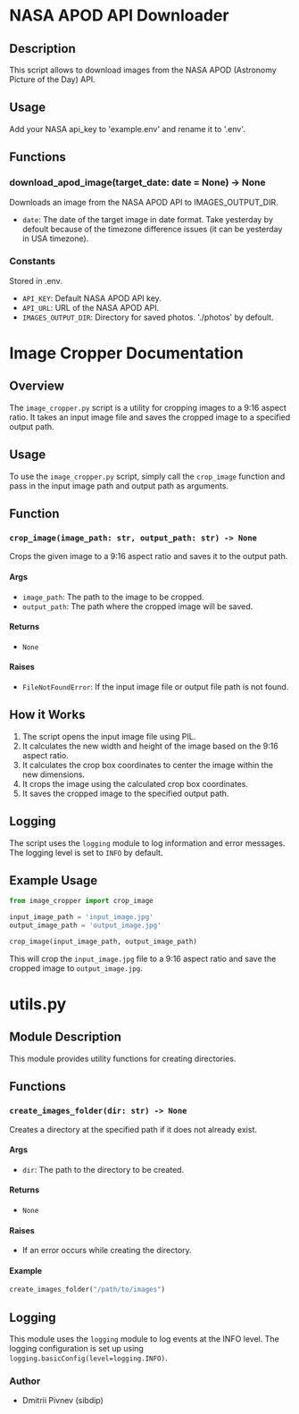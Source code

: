 # **NASA APOD API Downloader**

## Description

This script allows to download images from the NASA APOD (Astronomy Picture of the Day) API.

## Usage

Add your NASA api_key to 'example.env' and rename it to '.env'.

## Functions

### download_apod_image(target_date: date = None) -> None

Downloads an image from the NASA APOD API to IMAGES_OUTPUT_DIR.

- `date`: The date of the target image in date format. Take yesterday by defoult because of the timezone difference issues (it can be yesterday in USA timezone).

### Constants
Stored in .env.

- `API_KEY`: Default NASA APOD API key.
- `API_URL`: URL of the NASA APOD API.
- `IMAGES_OUTPUT_DIR`: Directory for saved photos. './photos' by defoult.

# **Image Cropper Documentation**

## Overview

The `image_cropper.py` script is a utility for cropping images to a 9:16 aspect ratio. It takes an input image file and saves the cropped image to a specified output path.

## Usage

To use the `image_cropper.py` script, simply call the `crop_image` function and pass in the input image path and output path as arguments.

## Function

### `crop_image(image_path: str, output_path: str) -> None`

Crops the given image to a 9:16 aspect ratio and saves it to the output path.

#### Args

- `image_path`: The path to the image to be cropped.
- `output_path`: The path where the cropped image will be saved.

#### Returns

- `None`

#### Raises

- `FileNotFoundError`: If the input image file or output file path is not found.

## How it Works

1. The script opens the input image file using PIL.
2. It calculates the new width and height of the image based on the 9:16 aspect ratio.
3. It calculates the crop box coordinates to center the image within the new dimensions.
4. It crops the image using the calculated crop box coordinates.
5. It saves the cropped image to the specified output path.

## Logging

The script uses the `logging` module to log information and error messages. The logging level is set to `INFO` by default.

## Example Usage

```python
from image_cropper import crop_image

input_image_path = 'input_image.jpg'
output_image_path = 'output_image.jpg'

crop_image(input_image_path, output_image_path)
```

This will crop the `input_image.jpg` file to a 9:16 aspect ratio and save the cropped image to `output_image.jpg`.


# utils.py


## Module Description

This module provides utility functions for creating directories.

## Functions

### `create_images_folder(dir: str) -> None`

Creates a directory at the specified path if it does not already exist.

#### Args

- `dir`: The path to the directory to be created.

#### Returns

- `None`

#### Raises

- If an error occurs while creating the directory.

#### Example

```python
create_images_folder("/path/to/images")
```

## Logging

This module uses the `logging` module to log events at the INFO level. The logging configuration is set up using `logging.basicConfig(level=logging.INFO)`.

### Author

- Dmitrii Pivnev (sibdip)